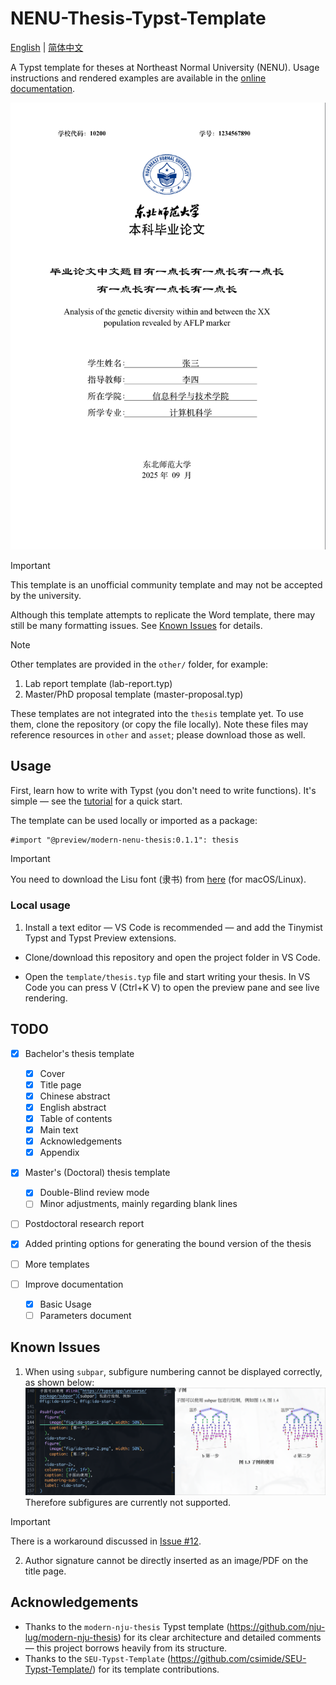 # NENU-Thesis-Typst-Template

[English](./READMD.md) | [简体中文](./README_zh.md)

A Typst template for theses at Northeast Normal University (NENU). Usage instructions and rendered examples are available in the [online documentation](https://virgiling.wiki/NENU-Thesis-Typst/).

![Editor](./images/editor.png)

> [!IMPORTANT]
> This template is an unofficial community template and may not be accepted by the university.
>
> Although this template attempts to replicate the Word template, there may still be many formatting issues. See [Known Issues](#known-issues) for details.

> [!NOTE]
> Other templates are provided in the `other/` folder, for example:
> 
> 1. Lab report template (lab-report.typ)
> 2. Master/PhD proposal template (master-proposal.typ)
> 
> These templates are not integrated into the `thesis` template yet. To use them, clone the repository (or copy the file locally).
> Note these files may reference resources in `other` and `asset`; please download those as well.

## Usage

First, learn how to write with Typst (you don't need to write functions). It's simple — see the [tutorial](https://typst-doc-cn.github.io/docs/tutorial/writing-in-typst/) for a quick start.

The template can be used locally or imported as a package:

```typ
#import "@preview/modern-nenu-thesis:0.1.1": thesis
```

> [!IMPORTANT]
> You need to download the Lisu font (隶书) from [here](https://github.com/dolbydu/font/blob/master/unicode/Lisu.TTF) (for macOS/Linux).

### Local usage

1. Install a text editor — VS Code is recommended — and add the Tinymist Typst and Typst Preview extensions.

- Clone/download this repository and open the project folder in VS Code.

- Open the `template/thesis.typ` file and start writing your thesis. In VS Code you can press <C-K> V (Ctrl+K V) to open the preview pane and see live rendering.

## TODO

- [x] Bachelor's thesis template
    - [x] Cover
    - [x] Title page
    - [x] Chinese abstract
    - [x] English abstract
    - [x] Table of contents
    - [x] Main text
    - [x] Acknowledgements
    - [x] Appendix

- [x] Master's (Doctoral) thesis template
    - [x] Double-Blind review mode
    - [ ] Minor adjustments, mainly regarding blank lines

- [ ] Postdoctoral research report

- [x] Added printing options for generating the bound version of the thesis

- [ ] More templates

- [ ] Improve documentation
    - [x] Basic Usage
    - [ ] Parameters document 

## Known Issues

1. When using `subpar`, subfigure numbering cannot be displayed correctly, as shown below:
![subfigure-error](images/subfigure-error.png)
Therefore subfigures are currently not supported.

> [!IMPORTANT]
> 
> There is a workaround discussed in [Issue #12](https://github.com/RubixDev/typst-i-figured/issues/12).

2. Author signature cannot be directly inserted as an image/PDF on the title page.

## Acknowledgements

- Thanks to the `modern-nju-thesis` Typst template (https://github.com/nju-lug/modern-nju-thesis) for its clear architecture and detailed comments — this project borrows heavily from its structure.
- Thanks to the `SEU-Typst-Template` (https://github.com/csimide/SEU-Typst-Template/) for its template contributions.